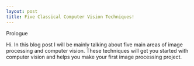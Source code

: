 ```yaml
---
layout: post
title: Five Classical Computer Vision Techniques!
---
```


Prologue

Hi. In this blog post I will be mainly talking about five main areas of image processing and computer vision. These techniques will get you started with computer vision and helps you make your first image processing project.

